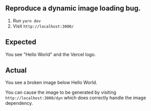 ## Reproduce a dynamic image loading bug.

1. Run `yarn dev`
2. Visit `http://localhost:3000/`

## Expected

You see "Hello World" and the Vercel logo.

## Actual

You see a broken image below Hello World.

You can cause the image to be generated by visiting `http://localhost:3000/dyn` which does correctly
handle the image dependency.